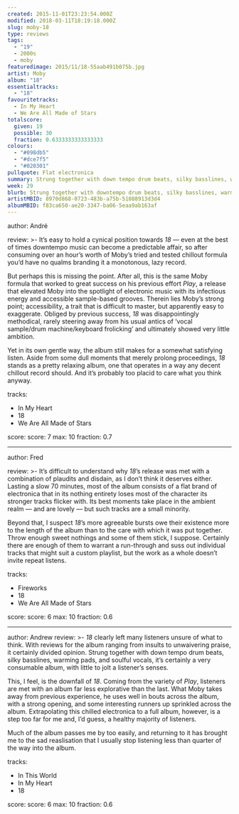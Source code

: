 ```yaml
---
created: 2015-11-01T23:23:54.000Z
modified: 2018-03-11T18:19:18.000Z
slug: moby-18
type: reviews
tags:
  - "19"
  - 2000s
  - moby
featuredimage: 2015/11/18-55aab491b075b.jpg
artist: Moby
album: "18"
essentialtracks:
  - "18"
favouritetracks:
  - In My Heart
  - We Are All Made of Stars
totalscore:
  given: 19
  possible: 30
  fraction: 0.6333333333333333
colours:
  - "#098db5"
  - "#dce7f5"
  - "#020301"
pullquote: Flat electronica
summary: Strung together with down tempo drum beats, silky basslines, warming pads, and soulful vocals, it’s certainly a very consumable album, with little to jolt a listener’s senses. This, I feel, is the downfall of 18.
week: 29
blurb: Strung together with downtempo drum beats, silky basslines, warming pads, and soulful vocals, it’s a very consumable album with little to jolt listeners' senses.
artistMBID: 8970d868-0723-483b-a75b-51088913d3d4
albumMBID: f83ca650-ae20-3347-ba06-5eaa9ab163af
---
```

author: André

review: >-
  It’s easy to hold a cynical position towards *18* — even at the best of times downtempo music can become a predictable affair, so after consuming over an hour’s worth of Moby’s tried and tested chillout formula you’d have no qualms branding it a monotonous, lazy record. 
  
  But perhaps this is missing the point. After all, this is the same Moby formula that worked to great success on his previous effort *Play*, a release that elevated Moby into the spotlight of electronic music with its infectious energy and accessible sample-based grooves. Therein lies Moby’s strong point; accessibility, a trait that is difficult to master, but apparently easy to exaggerate. Obliged by previous success, *18* was disappointingly methodical, rarely steering away from his usual antics of ‘vocal sample/drum machine/keyboard frolicking’ and ultimately showed very little ambition. 
  
  Yet in its own gentle way, the album still makes for a somewhat satisfying listen. Aside from some dull moments that merely prolong proceedings, *18* stands as a pretty relaxing album, one that operates in a way any decent chillout record should. And it’s probably too placid to care what you think anyway.

tracks:
  - In My Heart
  - ­18
  - ­We Are All Made of Stars

score:
  score: 7
  max: 10
  fraction: 0.7

---
author: Fred

review: >-
  It’s difficult to understand why *18*’s release was met with a combination of plaudits and disdain, as I don’t think it deserves either. Lasting a slow 70 minutes, most of the album consists of a flat brand of electronica that in its nothing entirety loses most of the character its stronger tracks flicker with. Its best moments take place in the ambient realm — and are lovely — but such tracks are a small minority. 
  
  Beyond that, I suspect *18*’s more agreeable bursts owe their existence more to the length of the album than to the care with which it was put together. Throw enough sweet nothings and some of them stick, I suppose. Certainly there are enough of them to warrant a run-through and suss out individual tracks that might suit a custom playlist, but the work as a whole doesn’t invite repeat listens.

tracks:
  - Fireworks
  - ­18
  - ­We Are All Made of Stars

score:
  score: 6
  max: 10
  fraction: 0.6

---
author: Andrew
review: >-
  *18* clearly left many listeners unsure of what to think. With reviews for the album ranging from insults to unwaivering praise, it certainly divided opinion. Strung together with down tempo drum beats, silky basslines, warming pads, and soulful vocals, it’s certainly a very consumable album, with little to jolt a listener’s senses. 
  
  This, I feel, is the downfall of *18*. Coming from the variety of *Play*, listeners are met with an album far less explorative than the last. What Moby takes away from previous experience, he uses well in bouts across the album, with a strong opening, and some interesting runners up sprinkled across the album. Extrapolating this chilled electronica to a full album, however, is a step too far for me and, I’d guess, a healthy majority of listeners. 
  
  Much of the album passes me by too easily, and returning to it has brought me to the sad reaslisation that I usually stop listening less than quarter of the way into the album.

tracks:
  - In This World
  - ­In My Heart
  - ­18

score:
  score: 6
  max: 10
  fraction: 0.6
